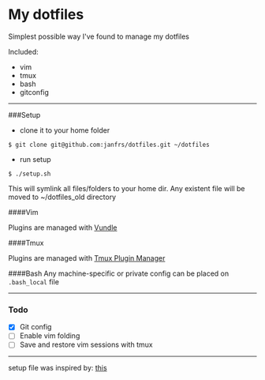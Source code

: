 My dotfiles
==========

Simplest possible way I've found to manage my dotfiles

Included:

* vim
* tmux
* bash
* gitconfig

***

###Setup

* clone it to your home folder

```
$ git clone git@github.com:janfrs/dotfiles.git ~/dotfiles
```

* run setup

```
$ ./setup.sh
```

This will symlink all files/folders to your home dir. Any existent file will be moved to ~/dotfiles_old directory

####Vim

Plugins are managed with [Vundle](https://github.com/VundleVim/Vundle.vim)

####Tmux

Plugins are managed with [Tmux Plugin Manager](https://github.com/tmux-plugins/tpm)

####Bash
Any machine-specific or private config can be placed on `.bash_local` file

***

### Todo

- [X] Git config
- [ ] Enable vim folding
- [ ] Save and restore vim sessions with tmux

***

setup file was inspired by: [this](http://blog.smalleycreative.com/tutorials/using-git-and-github-to-manage-your-dotfiles/)
